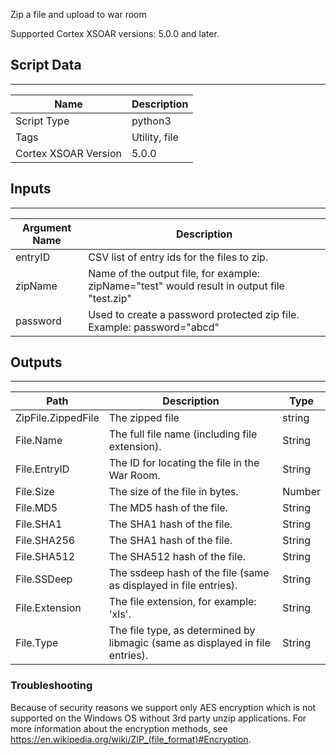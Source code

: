 Zip a file and upload to war room

Supported Cortex XSOAR versions: 5.0.0 and later.

## Script Data

---

| **Name** | **Description** |
| --- | --- |
| Script Type | python3 |
| Tags | Utility, file |
| Cortex XSOAR Version | 5.0.0 |

## Inputs

---

| **Argument Name** | **Description** |
| --- | --- |
| entryID | CSV list of entry ids for the files to zip. |
| zipName | Name of the output file, for example: zipName="test" would result in output file "test.zip" |
| password | Used to create a password protected zip file. Example: password="abcd" |

## Outputs

---

| **Path** | **Description** | **Type** |
| --- | --- | --- |
| ZipFile.ZippedFile | The zipped file | string |
| File.Name | The full file name \(including file extension\). | String |
| File.EntryID | The ID for locating the file in the War Room. | String |
| File.Size | The size of the file in bytes. | Number |
| File.MD5 | The MD5 hash of the file. | String |
| File.SHA1 | The SHA1 hash of the file. | String |
| File.SHA256 | The SHA1 hash of the file. | String |
| File.SHA512 | The SHA512 hash of the file. | String |
| File.SSDeep | The ssdeep hash of the file \(same as displayed in file entries\). | String |
| File.Extension | The file extension, for example: 'xls'. | String |
| File.Type | The file type, as determined by libmagic \(same as displayed in file entries\). | String |

### Troubleshooting

Because of security reasons we support only AES encryption which is not supported on the Windows OS without 3rd party unzip applications. For more information about the encryption methods, see https://en.wikipedia.org/wiki/ZIP_(file_format)#Encryption.

